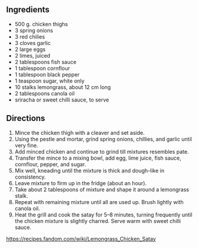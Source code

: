 ## Ingredients

- 500 g. chicken thighs
- 3 spring onions
- 3 red chilies
- 3 cloves garlic
- 2 large eggs
- 2 limes, juiced
- 2 tablespoons fish sauce
- 1 tablespoon cornflour
- 1 tablespoon black pepper
- 1 teaspoon sugar, white only
- 10 stalks lemongrass, about 12 cm long
- 2 tablespoons canola oil
- sriracha or sweet chilli sauce, to serve

## Directions

1. Mince the chicken thigh with a cleaver and set aside.
1. Using the pestle and mortar, grind spring onions, chillies, and garlic until very fine.
1. Add minced chicken and continue to grind till mixtures resembles pate.
1. Transfer the mince to a mixing bowl, add egg, lime juice, fish sauce, cornflour, pepper, and sugar.
1. Mix well, kneading until the mixture is thick and dough-like in consistency.
1. Leave mixture to firm up in the fridge (about an hour).
1. Take about 2 tablespoons of mixture and shape it around a lemongrass stalk.
1. Repeat with remaining mixture until all are used up. Brush lightly with canola oil.
1. Heat the grill and cook the satay for 5–8 minutes, turning frequently until the chicken mixture is slightly charred. Serve warm with sweet chilli sauce.

https://recipes.fandom.com/wiki/Lemongrass_Chicken_Satay
